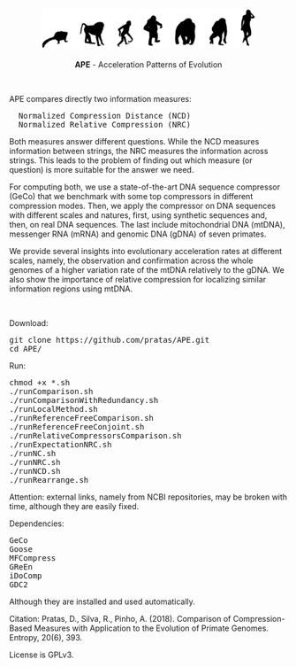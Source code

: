 <p align="center"><img src="imgs/logo.png"
alt="APE" height="72" border="0" /><br><br>
<b>APE</b> - Acceleration Patterns of Evolution</p>
<br>

<p align="justify">
APE compares directly two information measures:
<pre>
  Normalized Compression Distance (NCD)
  Normalized Relative Compression (NRC)
</pre>
Both measures answer different questions. While the NCD measures information between strings, the NRC measures the information across strings. This leads to the problem of finding out which measure (or question) is more suitable for the answer we need.

For computing both, we use a state-of-the-art DNA sequence compressor (GeCo) that we benchmark with some top compressors in different compression modes. Then, we apply the compressor on DNA sequences with different scales and natures, first, using synthetic sequences and, then, on real DNA sequences. The last include mitochondrial DNA (mtDNA), messenger RNA (mRNA) and genomic DNA (gDNA) of seven primates.

We provide several insights into evolutionary acceleration rates at different scales, namely, the observation and confirmation across the whole genomes of a higher variation rate of the mtDNA relatively to the gDNA. We also show the importance of relative compression for localizing similar information regions using mtDNA.
</p>
</br>

Download:
<pre>
git clone https://github.com/pratas/APE.git
cd APE/
</pre>
Run:
<pre>
chmod +x *.sh
./runComparison.sh
./runComparisonWithRedundancy.sh
./runLocalMethod.sh
./runReferenceFreeComparison.sh
./runReferenceFreeConjoint.sh
./runRelativeCompressorsComparison.sh
./runExpectationNRC.sh
./runNC.sh
./runNRC.sh
./runNCD.sh
./runRearrange.sh
</pre>

Attention: external links, namely from NCBI repositories, may be broken with time, although they are easily fixed.

Dependencies:
<pre>
GeCo
Goose
MFCompress
GReEn
iDoComp
GDC2
</pre>
Although they are installed and used automatically.

Citation:
Pratas, D., Silva, R., Pinho, A. (2018). Comparison of Compression-Based Measures with Application to the Evolution of Primate Genomes. Entropy, 20(6), 393.


License is GPLv3.
